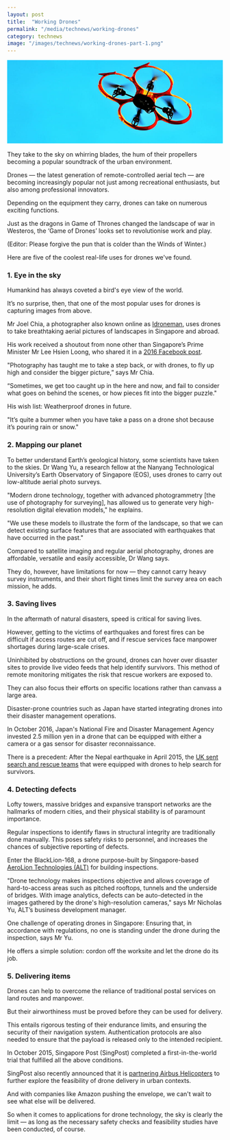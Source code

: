```yaml
---
layout: post
title:  "Working Drones"
permalink: "/media/technews/working-drones"
category: technews
image: "/images/technews/working-drones-part-1.png"
---
```


![working drones](/images/technews/working-drones-part-1.png)

They take to the sky on whirring blades, the hum of their propellers becoming a popular soundtrack of the urban environment.

Drones — the latest generation of remote-controlled aerial tech — are  becoming increasingly popular not just among recreational enthusiasts, but also among professional innovators.

Depending on the equipment they carry, drones can take on numerous exciting functions.

Just as the dragons in Game of Thrones changed the landscape of war in Westeros, the ‘Game of Drones’ looks set to revolutionise work and play.

(Editor: Please forgive the pun that is colder than the Winds of Winter.)

Here are five of the coolest real-life uses for drones we've found.

### **1. Eye in the sky**
Humankind has always coveted a bird's eye view of the world.

It’s no surprise, then, that one of the most popular uses for drones is capturing images from above.

Mr Joel Chia, a photographer also known online as [Idroneman](https://www.instagram.com/idroneman/), uses drones to take breathtaking aerial pictures of landscapes in Singapore and abroad.

His work received a shoutout from none other than Singapore’s Prime Minister Mr Lee Hsien Loong, who shared it in a [2016 Facebook post](https://www.straitstimes.com/singapore/pm-lee-lauds-singapore-photographer-for-his-stunning-drone-aerial-images).

"Photography has taught me to take a step back, or with drones, to fly up high and consider the bigger picture,” says Mr Chia.

“Sometimes, we get too caught up in the here and now, and fail to consider what goes on behind the scenes, or how pieces fit into the bigger puzzle."

His wish list: Weatherproof drones in future.

"It’s quite a bummer when you have take a pass on a drone shot because it’s pouring rain or snow."

### **2. Mapping our planet**
To better understand Earth’s geological history, some scientists have taken to the skies. Dr Wang Yu, a research fellow at the Nanyang Technological University’s Earth Observatory of Singapore (EOS), uses drones to carry out low-altitude aerial photo surveys.

"Modern drone technology, together with advanced photogrammetry [the use of photography for surveying], has allowed us to generate very high-resolution digital elevation models," he explains.

"We use these models to illustrate the form of the landscape, so that we can detect existing surface features that are associated with earthquakes that have occurred in the past."

Compared to satellite imaging and regular aerial photography, drones are affordable, versatile and easily accessible, Dr Wang says.

They do, however, have limitations for now — they cannot carry heavy survey instruments, and their short flight times limit the survey area on each mission, he adds.

### **3. Saving lives**
In the aftermath of natural disasters, speed is critical for saving lives.

However, getting to the victims of earthquakes and forest fires can be difficult if access routes are cut off, and if rescue services face manpower shortages during large-scale crises.

Uninhibited by obstructions on the ground, drones can hover over disaster sites to provide live video feeds that help identify survivors. This method of remote monitoring mitigates the risk that rescue workers are exposed to.

They can also focus their efforts on specific locations rather than canvass a large area.

Disaster-prone countries such as Japan have started integrating drones into their disaster management operations.

In October 2016, Japan's National Fire and Disaster Management Agency invested 2.5 million yen in a drone that can be equipped with either a camera or a gas sensor for disaster reconnaissance.

There is a precedent:  After the Nepal earthquake in April 2015, the [UK sent search and rescue teams](https://www.gov.uk/government/topical-events/nepal-earthquake-april-2015) that were equipped with drones to help search for survivors.

### **4. Detecting defects**
Lofty towers, massive bridges and expansive transport networks are the hallmarks of modern cities, and their physical stability is of paramount importance.

Regular inspections to identify flaws in structural integrity are traditionally done manually. This poses safety risks to personnel, and increases the chances of subjective reporting of defects.

Enter the BlackLion-168, a drone purpose-built by Singapore-based [AeroLion Technologies (ALT)](https://www.aerolion.com/) for building inspections.

"Drone technology makes inspections objective and allows coverage of hard-to-access areas such as pitched rooftops, tunnels and the underside of bridges. With image analytics, defects can be auto-detected in the images gathered by the drone's high-resolution cameras," says Mr Nicholas Yu, ALT’s business development manager.

One challenge of operating drones in Singapore: Ensuring that, in accordance with regulations, no one is standing under the drone during the inspection, says Mr Yu.

He offers a simple solution: cordon off the worksite and let the drone do its job.

### **5. Delivering items**
Drones can help to overcome the reliance of traditional postal services on land routes and manpower.

But their airworthiness must be proved before they can be used for delivery.

This entails rigorous testing of their endurance limits, and ensuring the security of their navigation system. Authentication protocols are also needed to ensure that the payload is released only to the intended recipient.

In October 2015, Singapore Post (SingPost) completed a first-in-the-world trial that fulfilled all the above conditions.

SingPost also recently announced that it is [partnering Airbus Helicopters](https://www.channelnewsasia.com/news/singapore/airbus-helicopters-partners-singpost-for-drone-delivery-trials-8735504) to further explore the feasibility of drone delivery in urban contexts.

And with companies like Amazon pushing the envelope, we can't wait to see what else will be delivered.

 

So when it comes to applications for drone technology, the sky is clearly the limit — as long as the necessary safety checks and feasibility studies have been conducted, of course.

 
